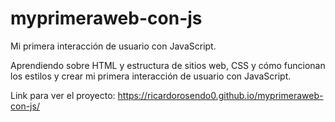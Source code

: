 # myprimeraweb-con-js
Mi primera interacción de usuario con JavaScript.

Aprendiendo sobre HTML y estructura de sitios web, CSS y cómo funcionan los estilos y crear mi primera interacción de usuario con JavaScript. 

Link para ver el proyecto: https://ricardorosendo0.github.io/myprimeraweb-con-js/